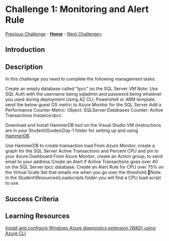 # Challenge 1: Monitoring and Alert Rule

[Previous Challenge](./00-Prerequisites.md) - **[Home](../README.md)** - [Next Challenge>](./02-Monitoring-And-Alert-Rule-Automation.md)

## Introduction

## Description

In this challenge you need to complete the following management tasks:

Create an empty database called “tpcc” on the SQL Server VM
Note: Use SQL Auth with the username being sqladmin and password being whatever you used during deployment
Using AZ CLI, Powershell or ARM template, send the below guest OS metric to Azure Monitor for the SQL Server
Add a Performance Counter Metric:
Object: SQLServer:Databases
Counter: Active Transactions
Instance:tpcc

Download and Install HammerDB tool on the Visual Studio VM (instructions are in your Student\Guides\Day-1 folder for setting up and using [HammerDB](www.hammerdb.com).

Use HammerDB to create transaction load
From Azure Monitor, create a graph for the SQL Server Active Transactions and Percent CPU and pin to your Azure Dashboard
From Azure Monitor, create an Action group, to send email to your address
Create an Alert if Active Transactions goes over 40 on the SQL Server tpcc database.
Create an Alert Rule for CPU over 75% on the Virtual Scale Set that emails me when you go over the threshold.Note: In the Student\Resources\Loadscripts folder you will find a CPU load script to use.

## Success Criteria

## Learning Resources

[Install and configure Windows Azure diagnostics extension (WAD) using Azure CLI](https://docs.microsoft.com/en-us/azure/azure-monitor/platform/diagnostics-extension-windows-install#azure-cli-deployment)
